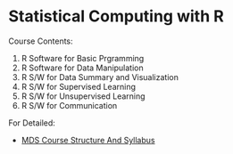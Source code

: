 # Statistical Computing with R

Course Contents:
1. R Software for Basic Prgramming
2. R Software for Data Manipulation
3. R S/W for Data Summary and Visualization
4. R S/W for Supervised Learning
5. R S/W for Unsupervised Learning
6. R S/W for Communication



For Detailed:  
- [MDS Course Structure And Syllabus](../MDS-Course-Structure%20and%20Syllabus.pdf)
